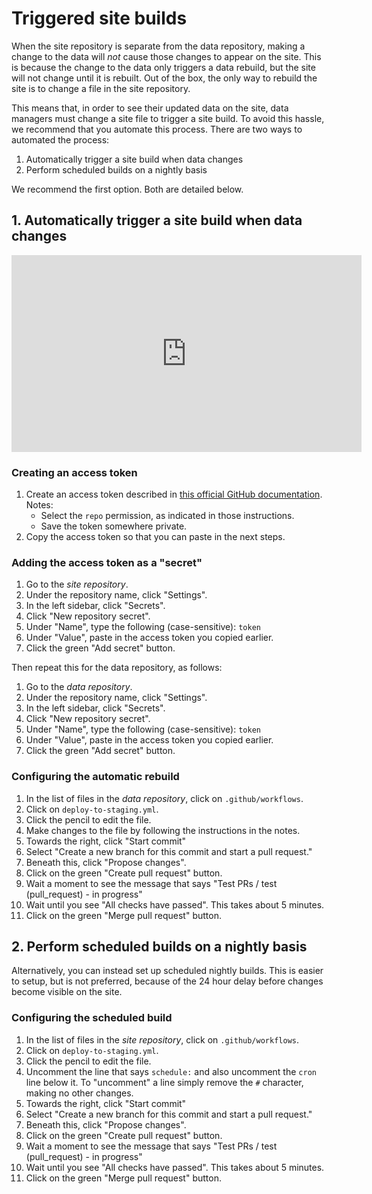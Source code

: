 <h1>Triggered site builds</h1>

When the site repository is separate from the data repository, making a change to the data will *not* cause those changes to appear on the site. This is because the change to the data only triggers a data rebuild, but the site will not change until it is rebuilt. Out of the box, the only way to rebuild the site is to change a file in the site repository.

This means that, in order to see their updated data on the site, data managers must change a site file to trigger a site build. To avoid this hassle, we recommend that you automate this process. There are two ways to automated the process:

1. Automatically trigger a site build when data changes
2. Perform scheduled builds on a nightly basis

We recommend the first option. Both are detailed below.

## 1. Automatically trigger a site build when data changes

<iframe width="560" height="315" src="https://www.youtube.com/embed/OBbIhiiy9ik" title="YouTube video player" frameborder="0" allow="accelerometer; autoplay; clipboard-write; encrypted-media; gyroscope; picture-in-picture" allowfullscreen></iframe>

### Creating an access token

1. Create an access token described in [this official GitHub documentation](https://help.github.com/en/github/authenticating-to-github/creating-a-personal-access-token-for-the-command-line#creating-a-token). Notes:
    * Select the `repo` permission, as indicated in those instructions.
    * Save the token somewhere private.
1. Copy the access token so that you can paste in the next steps.

### Adding the access token as a "secret"

1. Go to the *site repository*.
1. Under the repository name, click "Settings".
1. In the left sidebar, click "Secrets".
1. Click "New repository secret".
1. Under "Name", type the following (case-sensitive): `token`
1. Under "Value", paste in the access token you copied earlier.
1. Click the green "Add secret" button.

Then repeat this for the data repository, as follows:

1. Go to the *data repository*.
1. Under the repository name, click "Settings".
1. In the left sidebar, click "Secrets".
1. Click "New repository secret".
1. Under "Name", type the following (case-sensitive): `token`
1. Under "Value", paste in the access token you copied earlier.
1. Click the green "Add secret" button.

### Configuring the automatic rebuild

1. In the list of files in the *data repository*, click on `.github/workflows`.
1. Click on `deploy-to-staging.yml`.
1. Click the pencil to edit the file.
1. Make changes to the file by following the instructions in the notes.
1. Towards the right, click "Start commit"
1. Select "Create a new branch for this commit and start a pull request."
1. Beneath this, click "Propose changes".
1. Click on the green "Create pull request" button.
1. Wait a moment to see the message that says "Test PRs / test (pull_request) - in progress"
1. Wait until you see "All checks have passed". This takes about 5 minutes.
1. Click on the green "Merge pull request" button.

## 2. Perform scheduled builds on a nightly basis

Alternatively, you can instead set up scheduled nightly builds. This is easier to setup, but is not preferred, because of the 24 hour delay before changes become visible on the site.

### Configuring the scheduled build

1. In the list of files in the *site repository*, click on `.github/workflows`.
1. Click on `deploy-to-staging.yml`.
1. Click the pencil to edit the file.
1. Uncomment the line that says `schedule:` and also uncomment the `cron` line below it. To "uncomment" a line simply remove the `#` character, making no other changes.
1. Towards the right, click "Start commit"
1. Select "Create a new branch for this commit and start a pull request."
1. Beneath this, click "Propose changes".
1. Click on the green "Create pull request" button.
1. Wait a moment to see the message that says "Test PRs / test (pull_request) - in progress"
1. Wait until you see "All checks have passed". This takes about 5 minutes.
1. Click on the green "Merge pull request" button.
